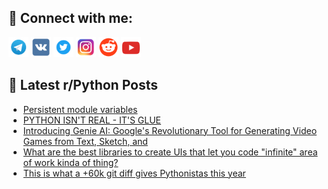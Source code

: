 ## 🔎 Connect with me:
[<img src="https://github.com/bullbesh/bullbesh/blob/main/images/Telegram.png" width="32" height="32" />](https://t.me/bullbesh)
[<img src="https://github.com/bullbesh/bullbesh/blob/main/images/VK.png" width="32" height="32" />](https://vk.com/bullbesh)
[<img src="https://github.com/bullbesh/bullbesh/blob/main/images/Twitter.png" width="32" height="32" />](https://twitter.com/bullbesh1)
[<img src="https://github.com/bullbesh/bullbesh/blob/main/images/Instagram.png" width="32" height="32" />](https://www.instagram.com/bullbesh)
[<img src="https://github.com/bullbesh/bullbesh/blob/main/images/Reddit.png" width="32" height="32" />](https://www.reddit.com/user/bullbesh)
[<img src="https://github.com/bullbesh/bullbesh/blob/main/images/YouTube.png" width="32" height="32" />](https://www.youtube.com/channel/UCtfjRs6uzgq5mfm8S06WTcg)

## 📕 Latest r/Python Posts
<!-- BLOG-POST-LIST:START -->
- [Persistent module variables](https://www.reddit.com/r/Python/comments/1b2xk0z/persistent_module_variables/)
- [PYTHON ISN&#39;T REAL - IT&#39;S GLUE](https://www.reddit.com/r/Python/comments/1b2x2wc/python_isnt_real_its_glue/)
- [Introducing Genie AI: Google&#39;s Revolutionary Tool for Generating Video Games from Text, Sketch, and](https://www.reddit.com/r/Python/comments/1b2vr9v/introducing_genie_ai_googles_revolutionary_tool/)
- [What are the best libraries to create UIs that let you code &quot;infinite&quot; area of work kinda of thing?](https://www.reddit.com/r/Python/comments/1b2vq35/what_are_the_best_libraries_to_create_uis_that/)
- [This is what a +60k git diff gives Pythonistas this year](https://www.reddit.com/r/Python/comments/1b2t6pd/this_is_what_a_60k_git_diff_gives_pythonistas/)
<!-- BLOG-POST-LIST:END -->
